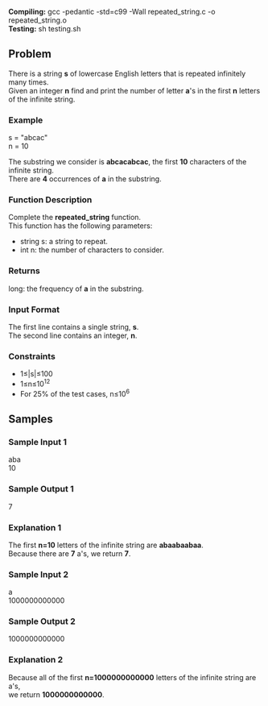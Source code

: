 <b>Compiling:</b> gcc -pedantic -std=c99 -Wall repeated_string.c -o repeated_string.o<br>
<b>Testing:</b> sh testing.sh

<h2>Problem</h2>
<p>
There is a string <b>s</b> of lowercase English letters that is repeated infinitely many times.<br>
Given an integer <b>n</b> find and print the number of letter <b>a</b>'s in the first <b>n</b> letters of the infinite string.
</p>

<h3>Example</h3>
s = "abcac"<br>
n = 10<br>
<p>
The substring we consider is <b>abcacabcac</b>, the first <b>10</b> characters of the infinite string.<br> 
There are <b>4</b> occurrences of <b>a</b> in the substring.
</p>

<h3>Function Description</h3>
Complete the <b>repeated_string</b> function.<br>
This function has the following parameters:
<ul>
    <li>string s: a string to repeat.</li>
    <li>int n: the number of characters to consider.</li>
</ul>

<h3>Returns</h3>
long: the frequency of <b>a</b> in the substring.

<h3>Input Format</h3>
The first line contains a single string, <b>s</b>.<br>
The second line contains an integer, <b>n</b>.<br>

<h3>Constraints</h3>
<ul>
    <li>1&#8804;|s|&#8804;100</li>
    <li>1&#8804;n&#8804;10<sup>12</sup></li>
    <li>For 25% of the test cases, n&#8804;10<sup>6</sup></li>
</ul>

<h2>Samples</h2>
<h3>Sample Input 1</h3>
aba<br>
10<br>

<h3>Sample Output 1</h3>
7<br>

<h3>Explanation 1</h3>
The first <b>n=10</b> letters of the infinite string are <b>abaabaabaa</b>.<br>
Because there are <b>7</b> a's, we return <b>7</b>.<br>

<h3>Sample Input 2</h3>
a<br>
1000000000000<br>

<h3>Sample Output 2</h3>
1000000000000<br>

<h3>Explanation 2</h3>
Because all of the first <b>n=1000000000000</b> letters of the infinite string are a's,<br>
we return <b>1000000000000</b>.<br>